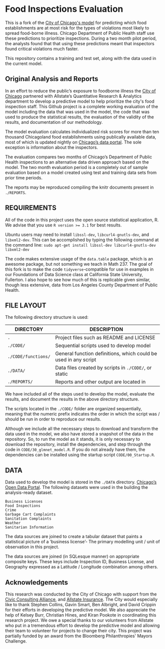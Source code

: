 Food Inspections Evaluation
============================

This is a fork of the [City of Chicago's model](https://github.com/Chicago/food-inspections-evaluation/tree/master) for predicting which food establishments are at most risk for the types of violations most likely to spread food-borne illness. Chicago Department of Public Health staff use these predictions to prioritize inspections. During a two month pilot period, the analysts found that that using these predictions meant that inspectors found critical violations much faster.

This repository contains a training and test set, along with the data used in the current model. 

Original Analysis and Reports
-----------------------------
In an effort to reduce the public’s exposure to foodborne illness the [City of Chicago](https://github.com/Chicago) partnered with Allstate’s Quantitative Research & Analytics department to develop a predictive model to help prioritize the city's food inspection staff.  This Github project is a complete working evaluation of the model including the data that was used in the model, the code that was used to produce the statistical results, the evaluation of the validity of the results, and documentation of our methodology.

The model evaluation calculates individualized risk scores for more than ten thousand Chicagoland food establishments using publically available data, most of which is updated nightly on [Chicago’s data portal](https://data.cityofchicago.org/). The sole exception is information about the inspectors.

The evaluation compares two months of Chicago’s Department of Public Health inspections to an alternative data driven approach based on the model. The two month evaluation period is a completely out of sample evaluation based on a model created using test and training data sets from prior time periods.

The reports may be reproduced compiling the knitr documents present in ``./REPORTS``.

REQUIREMENTS
------------

All of the code in this project uses the open source statistical application, R.  We advise that you use ```R version >= 3.1``` for best results. 

Ubuntu users may need to install `libssl-dev`, `libcurl4-gnutls-dev`, and `libxml2-dev`.  This can be accomplished by typing the following command at the command line:
`sudo apt-get install libssl-dev libcurl4-gnutls-dev libxml2-dev`

The code makes extensive usage of the ``data.table`` package, which is an awesome package, but not something we teach in Math 237. The goal of this fork is to make the code ``tidyverse``-compatible for use in examples in our Foundations of Data Science class at California State University, Fullerton. I also hope to see how much of this is replicable given similar, though less extensive, data from Los Angeles County Department of Public Health.

FILE LAYOUT
------

The following directory structure is used:

DIRECTORY           | DESCRIPTION
--------------------|----------------------
`.`                 | Project files such as README and LICENSE
`./CODE/`           | Sequential scripts used to develop model
`./CODE/functions/` | General function definitions, which could be used in any script
`./DATA/`           | Data files created by scripts in `./CODE/`, or static
`./REPORTS/`        | Reports and other output are located in 

We have included all of the steps used to develop the model, evaluate the results, and document the results in the above directory structure.

The scripts located in the `./CODE/` folder are organized sequentially, meaning that the numeric prefix indicates the order in which the script was / should be run in order to reproduce our results.

Although we include all the necessary steps to download and transform the data used in the model, we also have stored a snapshot of the data in the repository.  So, to run the model as it stands, it is only necessary to download the repository, install the dependencies, and step through the code in `CODE/30_glmnet_model.R`.  If you do not already have them, the dependencies can be installed using the startup script `CODE/00_Startup.R`.

DATA
------

Data used to develop the model is stored in the ``./DATA`` directory. [Chicago’s Open Data Portal](http://data.cityofchicago.org). The following datasets were used in the building the analysis-ready dataset. 

```
Business Licenses
Food Inspections 
Crime
Garbage Cart Complaints
Sanitation Complaints
Weather
Sanitarian Information
```

The data sources are joined to create a tabular dataset that paints a statistical picture of a ‘business license’- The primary modelling unit / unit of observation in this project.

The data sources are joined (in SQLesque manner) on appropriate composite keys. These keys include Inspection ID, Business License, and Geography expressed as a Latitude / Longitude combination among others. 


Acknowledgements
----------------
This research was conducted by the City of Chicago with support from the [Civic Consulting Alliance](http://www.ccachicago.org/), and [Allstate Insurance](https://www.allstate.com/). The City would especially like to thank Stephen Collins, Gavin Smart, Ben Albright, and David Crippin for their efforts in developing the predictive model. We also appreciate the help of Kelsey Burr, Christian Hines, and Kiran Pookote in coordinating this research project. We owe a special thanks to our volunteers from Allstate who put in a tremendous effort to develop the predictive model and allowing their team to volunteer for projects to change their city. This project was partially funded by an award from the Bloomberg Philanthropies' Mayors Challenge.
